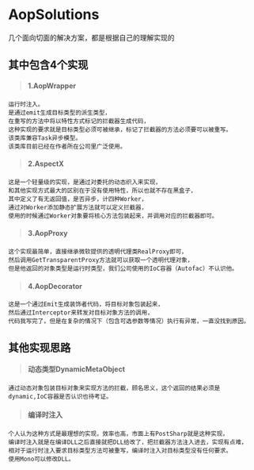# AopSolutions
几个面向切面的解决方案，都是根据自己的理解实现的

## 其中包含4个实现

>#### 1.AopWrapper
    运行时注入。
    是通过emit生成目标类型的派生类型，
	在重写的方法中将以特性方式标记的拦截器生成代码，
	这种实现的要求就是目标类型必须可被继承，标记了拦截器的方法必须要可以被重写。
	该类库兼容Task异步模型。
	该类库目前已经在作者所在公司里广泛使用。
	
>#### 2.AspectX
	这是一个轻量级的实现，是通过对委托的动态织入来实现，
	和其他实现方式最大的区别在于没有使用特性，所以也就不存在黑盒子，
	其中定义了有无返回值，是否异步，计四种Worker，
	通过对Worker添加静态扩展方法就可以定义拦截器，
	使用的时候通过Worker对象要将核心方法包装起来，并调用对应的拦截器即可。

>#### 3.AopProxy
	这个实现最简单，直接继承微软提供的透明代理类RealProxy即可，
	然后调用GetTransparentProxy方法就可以获取一个透明代理对象，
	但是他返回的对象类型是运行时类型，我们公司使用的IoC容器（Autofac）不认识他。

>#### 4.AopDecorator
	这是一个通过Emit生成装饰者代码，将目标对象包装起来，
	然后通过Interceptor来转发对目标对象方法的调用，
	代码我写完了，但是在复杂的情况下（包含可选参数等情况）执行有异常，一直没找到原因。

## 其他实现思路

>#### 动态类型DynamicMetaObject
	通过动态对象包装目标对象来实现方法的拦截，顾名思义，这个返回的结果必须是dynamic,IoC容器是否认识也待考证。
	
>#### 编译时注入
	个人认为这种方式是最理想的实现，效率也高，市面上有PostSharp就是这种实现，
	编译时注入就是在编译DLL之后直接就把DLL给改了，把拦截器方法注入进去，实现有点难，
	相对于运行时注入要求目标类型方法可被重写，编译时注入对目标类型没有任何要求。
	使用Mono可以修改DLL。	